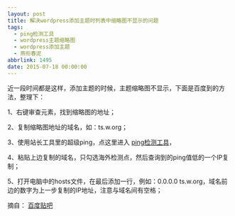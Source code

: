```yaml
---
layout: post
title: 解决wordpress添加主题时列表中缩略图不显示的问题
tags:
  - ping检测工具
  - wordpress主题缩略图
  - wordpress添加主题
  - 燕衔春泥
abbrlink: 1495
date: 2015-07-18 00:00:00
---
```


<!-- build time:Sat Jun 23 2018 12:05:16 GMT+0800 (中国标准时间) -->

近一段时间都是这样，添加主题的时候，主题缩略图不显示，下面是百度到的方法，整理下：

1、右键审查元素，找到缩略图的地址；

2、复制缩略图地址的域名，如：ts.w.org；

3、使用站长工具里的超级ping，点这里进入 [ping检测工具](http://ping.chinaz.com/)，

4、粘贴上边复制的域名，只勾选海外检测点，然后查询到的ping值低的一个IP复制；

5、打开电脑中的hosts文件，在最后添加一行，例如：0.0.0.0 ts.w.org，域名前边的数字为上一步复制的IP地址，注意与域名间有空格；

摘自： [百度贴吧](http://tieba.baidu.com/p/3490359699)
<!-- rebuild by neat -->
